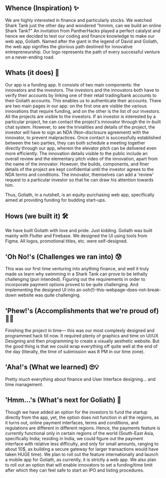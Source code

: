 ## Whence (Inspiration) ✨
We are highly interested in finance and particularly stocks. We watched Shark Tank just the other day and wondered "hmmm, can we build an online Shark Tank?" An invitation from PantherHacks played a perfect catalyst and hence we decided to test our coding and finance knowledge to make our web app, Goliath. Named after the giant in the legend of David and Goliath, the web app signifies the glorious path destined for innovative entrepreneurship. Our logo represents the path of every successful venture on a never-ending road.

## Whats (it does) 💸
Our app is a funding app. It consists of two main components: the innovators and the investors. The investors and the innovators both have to verify their accounts by linking one of their retail trading/bank accounts to their Goliath accounts. This enables us to authenticate their accounts. There are two main pages in our app: on the first one are visible the various innovations that require funding, and on the other is the list of our investors. All the projects are visible to the investors. If an investor is interested by a particular project, he can contact the project's innovator through the in-built chat system. However, to see the trivialities and details of the project, the investor will have to sign an NDA (Non-disclosure agreement) with the innovator, to prevent malpractices. Once contact is successfully established between the two parties, they can both schedule a meeting together directly through our app, wherein the elevator pitch can be delivered even more efficiently.
The innovation details visible to the public include an overall review and the elementary pitch video of the innovation, apart from the name of the innovator. However, the builds, components, and finer details of the project are kept confidential until the investor agrees to the NDA terms and conditions. The innovator, themselves can add a 'review' request to a particular investor so that he can draw his attention towards him.

Thus, Goliath, in a nutshell, is an equity-purchasing web app, specifically aimed at providing funding for budding start-ups.

## Hows (we built it) 🛠
We have built Goliath with love and pride. Just kidding. Goliath was built mainly with Flutter and Firebase. We designed the UI using tools from Figma. All logos, promotional titles, etc. were self-designed.

## 'Oh No!'s (Challenges we ran into) 😰
This was our first time venturing into anything finance, and well it truly made us learn why swimming in a Shark Tank can prove to be lethally challenging (pun intended). Figuring out the requirements in order to incorporate payment options proved to be quite challenging. And implementing the designed UI into an ooh(!)-this-webpage-does-not-break-down website was quite challenging.

## 'Phew!'s (Accomplishments that we're proud of) 😮‍💨 
Finishing the project in time— this was our most complexly designed and programmed hack till now. It required plenty of graphics and time on UI/UX Designing and then programming to create a visually aesthetic website. But the good thing is that we could wrap everything off quite well at the end of the day (literally, the time of submission was 8 PM in our time zone). 

## 'Aha!'s (What we learned) 🙄💡
Pretty much everything about finance and User Interface designing... and time management. 

## 'Hmm...'s (What's next for Goliath) 🤔
Though we have added an option for the investors to fund the startup directly from the app, yet, the option does not function in all the regions, as it turns out, online payment interfaces, terms and conditions, and regulations are different in different regions. Hence, the payments feature is currently functional only in certain regions of the world (South-East Asia, specifically India; residing in India, we could figure out the payment interface with relative less difficulty, and only for small amounts, ranging to about 10$, as building a secure gateway for larger transactions would have taken HUGE time). We plan to roll out the feature internationally and launch a mobile app for Goliath, as currently, it is strictly a web app. We also plan to roll out an option that will enable innovators to set a funding/time limit after which they can feel safe to start an IPO and listing procedures.